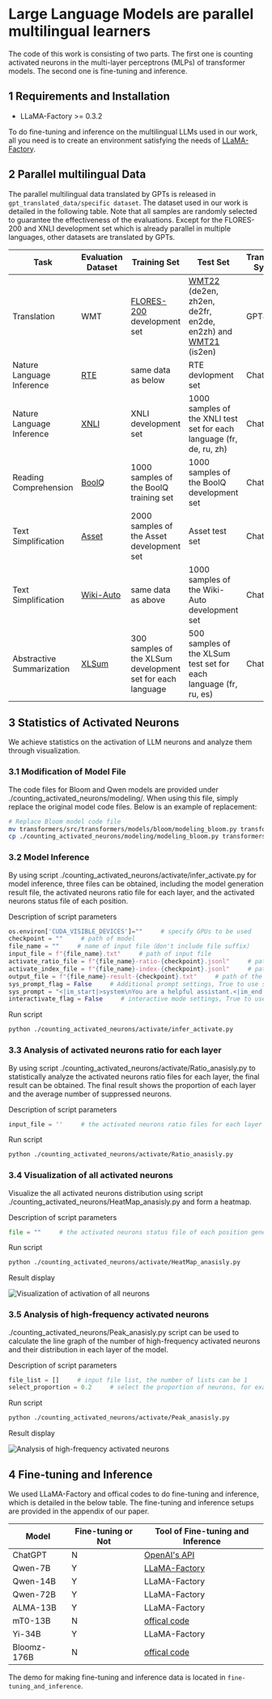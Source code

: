 # Large Language Models are parallel multilingual learners
The code of this work is consisting of two parts. The first one is counting activated neurons in the multi-layer perceptrons (MLPs) of transformer models. The second one is fine-tuning and inference.

## 1 Requirements and Installation
- LLaMA-Factory >= 0.3.2

To do fine-tuning and inference on the multilingual LLMs used in our work, all you need is to create an environment satisfying the needs of [LLaMA-Factory](https://github.com/hiyouga/LLaMA-Factory/tree/v0.3.2).

## 2 Parallel multilingual Data
The parallel multilingual data translated by GPTs is released in ```gpt_translated_data/specific dataset```. The dataset used in our work is detailed in the following table. Note that all samples are randomly selected to guarantee the effectiveness of the evaluations. Except for the FLORES-200 and XNLI development set which is already parallel in multiple languages, other datasets are translated by GPTs. 

Task | Evaluation Dataset | Training Set | Test Set | Translation System
---|---|---|---|---
Translation | WMT | [FLORES-200](https://github.com/facebookresearch/flores/tree/main/flores200) development set | [WMT22](https://github.com/wmt-conference/wmt22-news-systems) (de2en, zh2en, de2fr, en2de, en2zh) and [WMT21](https://github.com/wmt-conference/wmt21-news-systems) (is2en) | GPT4
Nature Language Inference | [RTE](https://dl.fbaipublicfiles.com/glue/data/RTE.zip) | same data as below | RTE devlopment set | ChatGPT
Nature Language Inference | [XNLI](https://cims.nyu.edu/~sbowman/xnli/) | XNLI development set | 1000 samples of the XNLI test set for each language (fr, de, ru, zh) | ChatGPT
Reading Comprehension | [BoolQ](https://github.com/google-research-datasets/boolean-questions) | 1000 samples of the BoolQ training set | 1000 samples of the BoolQ development set | ChatGPT
Text Simplification | [Asset](https://github.com/facebookresearch/asset) | 2000 samples of the Asset development set | Asset test set | ChatGPT
Text Simplification | [Wiki-Auto](https://github.com/chaojiang06/wiki-auto/blob/master/wiki-auto/GEM2021/full_with_split/valid.tsv) | same data as above | 1000 samples of the Wiki-Auto development set | ChatGPT
Abstractive Summarization | [XLSum](https://github.com/csebuetnlp/xl-sum) | 300 samples of the XLSum development set for each language | 500 samples of the XLSum test set for each language (fr, ru, es) | ChatGPT

## 3 Statistics of Activated Neurons

We achieve statistics on the activation of LLM neurons and analyze them through visualization.

### 3.1 Modification of Model File 
The code files for Bloom and Qwen models are provided under ./counting_activated_neurons/modeling/. When using this file, simply replace the original model code files. Below is an example of replacement:

```bash
# Replace Bloom model code file
mv transformers/src/transformers/models/bloom/modeling_bloom.py transformers/src/transformers/models/bloom/modeling_bloom_ori.py     # Back up the original model file
cp ./counting_activated_neurons/modeling/modeling_bloom.py transformers/src/transformers/models/bloom/
```

### 3.2 Model Inference
By using script ./counting_activated_neurons/activate/infer_activate.py for model inference, three files can be obtained, including the model generation result file, the activated neurons ratio file for each layer, and the activated neurons status file of each position.

Description of script parameters
```python
os.environ['CUDA_VISIBLE_DEVICES']=""     # specify GPUs to be used
checkpoint = ""     # path of model
file_name = ""     # name of input file（don't include file suffix）
input_file = f"{file_name}.txt"     # path of input file
activate_ratio_file = f"{file_name}-ratio-{checkpoint}.jsonl"     # path of the activated neurons ratio files for each layer
activate_index_file = f"{file_name}-index-{checkpoint}.jsonl"     # path of the activated neurons status file of each position
output_file = f"{file_name}-result-{checkpoint}.txt"     # path of the model generation result file
sys_prompt_flag = False     # Additional prompt settings, True to use sys_prompt, False to not use additional prompts
sys_prompt = "<|im_start|>system\nYou are a helpful assistant.<|im_end|>\n<|im_start|>user\n<|custom|><|im_end|>\n<|im_start|>assistant\n"     # the <| custom |> will be replaced with input information
interactivate_flag = False     # interactive mode settings, True to use interactive mode, False to use read file mode
```

Run script
```bash
python ./counting_activated_neurons/activate/infer_activate.py
```

### 3.3 Analysis of activated neurons ratio for each layer
By using script ./counting_activated_neurons/activate/Ratio_anasisly.py to statistically analyze the activated neurons ratio files for each layer, the final result can be obtained. The final result shows the proportion of each layer and the average number of suppressed neurons.

Description of script parameters
```python
input_file = ''     # the activated neurons ratio files for each layer generated by the model inference
```

Run script
```bash
python ./counting_activated_neurons/activate/Ratio_anasisly.py
```

### 3.4 Visualization of all activated neurons
Visualize the all activated neurons distribution using script ./counting_activated_neurons/HeatMap_anasisly.py and form a heatmap.

Description of script parameters
```python
file = ""     # the activated neurons status file of each position generated by the model inference
```

Run script
```bash
python ./counting_activated_neurons/activate/HeatMap_anasisly.py
```

Result display

![Visualization of activation of all neurons](counting_activated_neurons/figure/wmt22-GPT4-deu_spa_rus_fra_zho_jpn_ces2eng-bloom176B.png)

### 3.5 Analysis of high-frequency activated neurons
./counting_activated_neurons/Peak_anasisly.py script can be used to calculate the line graph of the number of high-frequency activated neurons and their distribution in each layer of the model.

Description of script parameters
```python
file_list = []     # input file list, the number of lists can be 1
select_proportion = 0.2     # select the proportion of neurons, for example, if set to 0.2, it means selecting the top 20% of neurons with activation count
```

Run script
```bash
python ./counting_activated_neurons/activate/Peak_anasisly.py
```

Result display

![Analysis of high-frequency activated neurons](counting_activated_neurons/figure/Peak-anasisly-wmt22-deu2eng-bloom176B.png)

## 4 Fine-tuning and Inference
We used LLaMA-Factory and offical codes to do fine-tuning and inference, which is detailed in the below table. The fine-tuning and inference setups are provided in the appendix of our paper.

Model | Fine-tuning or Not | Tool of Fine-tuning and Inference
---|---|---
ChatGPT | N | [OpenAI's API](https://platform.openai.com/docs/api-reference)
Qwen-7B | Y | [LLaMA-Factory](https://github.com/hiyouga/LLaMA-Factory/tree/v0.3.2)
Qwen-14B | Y | LLaMA-Factory
Qwen-72B | Y | LLaMA-Factory
ALMA-13B | Y | LLaMA-Factory
mT0-13B | N | [offical code](https://huggingface.co/bigscience/mt0-xxl)
Yi-34B | Y | LLaMA-Factory
Bloomz-176B | N | [offical code](https://huggingface.co/bigscience/bloomz)

The demo for making fine-tuning and inference data is located in ```fine-tuning_and_inference```.

<!-- ## Citation
If this work is helpful for your research, please consider citing the following BibTeX entry.
```
``` -->